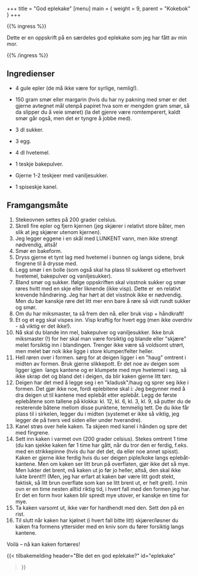 +++
title = "God eplekake"
[menu]
main = { weight = 9, parent = "Kokebok" }
+++

{{% ingress %}}

Dette er en oppskrift på en særdeles god eplekake som jeg har fått av min mor.

{{% /ingress %}}

## Ingredienser

- 4 gule epler (de må ikke være for syrlige, nemlig!).
- 150 gram smør eller margarin (hvis du har ny pakning med smør er det gjerne avtegnet mål utenpå
papiret hva som er mengden gram smør, så da slipper du å veie smøret) (la det gjenre være
romtemperert, kaldt smør går også, men det er tyngre å jobbe med).

- 3 dl sukker.
- 3 egg.
- 4 dl hvetemel.
- 1 teskje bakepulver.
- Gjerne 1-2 teskjeer med vaniljesukker.
- 1 spiseskje kanel.

## Framgangsmåte

1. Stekeovnen settes på 200 grader celsius.
2. Skrell fire epler og fjern kjernen (jeg skjærer i relativt store båter, men slik at
jeg skjærer utenom kjernen).
3. Jeg legger eggene i en skål med LUNKENT vann, men ikke strengt nødvendig, altså!
4. Smør en bakeform.
5. Dryss gjerne et tynt lag med hvetemel i bunnen og langs sidene, bruk fingrene til å drysse med.
6. Legg smør i en bolle (som også skal ha plass til sukkeret og etterhvert hvetemel, bakepulver og
vaniljesukker).
7. Bland smør og sukker. Ifølge oppskriften skal visstnok sukker og smør røres hvitt med en skje
eller liknende (ikke visp). Dette er  en relativt krevende håndrøring. Jeg har hørt at det visstnok
ikke er nødvendig. Men du bør kanskje røre det litt mer enn bare å røre så vidt rundt sukker og
smør.
8. Om du har miksmaster, ta så frem den nå. eller bruk visp + håndkraft!
9. Et og et egg skal vispes inn. Visp kraftig for hvert egg (men ikke overdriv - så viktig er det
ikke!).
10. Nå skal du blande inn mel, bakepulver og vaniljesukker. Ikke bruk miksmaster (!) for her skal
man være forsiktig og blande eller "skjære" melet forsiktig inn i blandingen. Trenger ikke være så
voldsomt utrørt, men melet bør nok ikke ligge i store klumper/felter heller.
11. Hell røren over i formen. sørg for at deigen ligger i en "haug" omtrent i midten av formen.
Bruk gjerne slikkepott. Er det noe av deigen som ligger igjen  langs kantene og er klumpete med
mye hvetemel i seg, så ikke skrap det og bland det i deigen, da blir kaken gjerne litt tørr.
12. Deigen har det med å legge seg i en "kladusk"/haug og sprer seg ikke i formen. Det gjør ikke
noe, fordi eplebitene skal i: Jeg begynner med å dra deigen ut til kantene med eplebåt etter
eplebåt. Legg de første eplebåtene som tallene på klokka: kl. 12, kl. 6, kl. 3, kl. 9, så
putter du de resterende båtene mellom disse punktene, temmelig tett. De du ikke får plass
til i sirkelen, legger du i midten (systemet er ikke så viktig, jeg legger de på tvers ved
siden eller under hverandre).
13. Kanel strøs over hele kaken. Ta skjeen med kanel i hånden og spre det med fingrene.
14. Sett inn kaken i varmet ovn (200 grader celsius). Stekes omtrent 1 time (du kan sjekke
kaken før 1 time har gått, når du tror den er ferdig, f.eks. med en strikkepinne (hvis du
har det det, da eller noe annet spisst). Kaken er gjerne ikke ferdig hvis du ser deigen
piple/koke langs eplebåt-kantene. Men om kaken ser litt brun på overflaten, gjør ikke det så mye.
Men lukter det brent, må kaken ut jo før jo heller, altså, den skal ikke lukte brent!!! (Men,
jeg har erfart at kaken bør være litt godt stekt, faktisk, så litt brun overflate som kan se
litt brent ut, er helt greit). I min ovn er en time nesten alltid riktig tid, i hvert fall
med den formen jeg har. Er det en form hvor kaken blir spredt mye utover, er kanskje en time
for mye.
15. Ta kaken varsomt ut, ikke vær for hardhendt med den. Sett den på en rist.
16. Til slutt når kaken har kjølnet (i hvert fall bitte litt) skjærer/løsner du kaken fra
formens yttersider med en kniv som du fører forsiktig langs kantene.

Voilà – nå kan kaken fortæres!

{{< tilbakemelding
	header="Ble det en god eplekake?"
	id="eplekake"
>}}